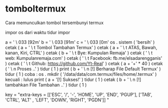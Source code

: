 # tomboltermux
Cara memunculkan tombol tersembunyi termux


impor  os
dari  waktu  tidur impor 


a  = ' \ 033 [92m'
b  = ' \ 033 [91m'
c  = ' \ 033 [0m'
os . sistem ( 'bersih' )
cetak ( a + ' \ t   Tombol Tambahan Termux' )
cetak ( a + ' \ t   ATAS, Bawah, kanan, Kiri, CTRL' )
cetak ( b + ' \ t   Bye: Kumpulan Remaja' )
cetak ( ' \ t web: Kumpulanremaja.com' )
cetak ( ' \ t Facebook: fb.me/elsadarengganis' )
cetak ( ' \ t Github: https://github.com/Yt-Real' )
cetak ( a + '+' * 40 )
cetak ( ' \ n Proses ..' )
tidur ( 1 )
print ( b + ' \ n [!] Berharap File Default Termux' )
tidur ( 1 )
coba :
      os . mkdir ( '/data/data/com.termux/files/home/.termux' )
kecuali :
      lulus
print ( a + '[!] Sukses!' )
tidur ( 1 )
cetak ( b + ' \ n [!] tambahkan File Tambahan ..' )
tidur ( 1 )

key  =  "extra-keys = [['ESC', '/', '-', 'HOME', 'UP', 'END', 'PGUP'], ['TAB', 'CTRL', 'ALT' , 'LEFT', 'DOWN', 'RIGHT', 'PGDN']] "
